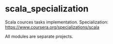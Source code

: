 # scala_specialization
Scala cources tasks implementation. Specialization: https://www.coursera.org/specializations/scala

All modules are separate projects.
